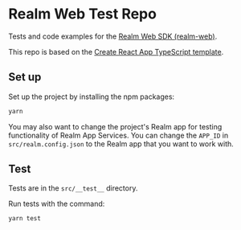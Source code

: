 # Realm Web Test Repo

Tests and code examples for the [Realm Web SDK (realm-web)](https://www.npmjs.com/package/realm-web).

This repo is based on the [Create React App TypeScript template](https://create-react-app.dev/docs/adding-typescript/).

## Set up

Set up the project by installing the npm packages:

```sh
yarn
```

You may also want to change the project's Realm app for testing functionality of
Realm App Services. You can change the `APP_ID` in `src/realm.config.json` to the
Realm app that you want to work with.

## Test

Tests are in the `src/__test__` directory.

Run tests with the command:

```sh
yarn test
```
